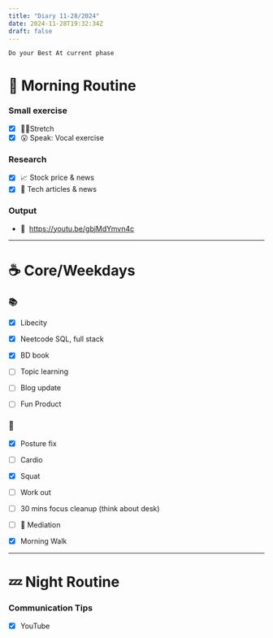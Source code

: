 ```yaml
---
title: "Diary 11-28/2024"  
date: 2024-11-28T19:32:34Z
draft: false
---
```


```tsx
Do your Best At current phase
```

# 🍳 Morning Routine

### Small exercise

- [x]  🧎‍♀️Stretch
- [x]  😮 Speak: Vocal exercise

### Research

- [x]  📈 Stock price & news
- [x]  👾 Tech articles & news

### Output

- 🎥  https://youtu.be/gbjMdYmvn4c

---

# ☕ Core/Weekdays

### 📚

- [x]  Libecity
- [x]  Neetcode SQL, full stack
- [x]  BD  book

- [ ]  Topic learning
- [ ]  Blog update
- [ ]  Fun Product

### 💪

- [x]  Posture fix
- [ ]  Cardio
- [x]  Squat
- [ ]  Work out

- [ ]  30 mins focus cleanup (think about desk)
- [ ]  🧘 Mediation
- [x]  Morning Walk

---

# 💤 Night Routine

### Communication Tips

- [x]  YouTube